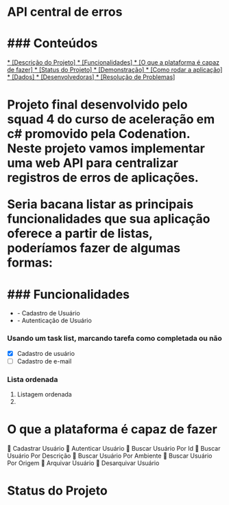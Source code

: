 <h1><b>API central de erros</b></h1>

<h1>### Conteúdos</h1>

  <a href="#descricao"> * [Descrição do Projeto] </a>
  <a href="#funcionalidades"> * [Funcionalidades] </a>
  <a href="#plataforma"> * [O que a plataforma é capaz de fazer] </a>
  <a href="#staus"> * [Status do Projeto] </a>
  <a href="#demo"> * [Demonstração] </a>
  <a href="#rodar"> * [Como rodar a aplicação] </a>
  <a href="#dados"> * [Dados] </a>
  <a href="#devs"> * [Desenvolvedoras] </a>
  <a href="#problemas"> * [Resolução de Problemas] </a>


<h1 id="#descricao>## Descrição do Projeto</h1>

<p align="justify"> Projeto final desenvolvido pelo squad 4 do curso de aceleração em c# promovido pela Codenation.
Neste projeto vamos implementar uma web API para centralizar registros de erros de aplicações. </p>

Seria bacana listar as principais funcionalidades que sua aplicação oferece a partir de listas, poderíamos fazer de algumas formas:

<h1 id="funcionalidades">### Funcionalidades</h1>
<ul>
<li>- Cadastro de Usuário</li>
<li>- Autenticação de Usuário</li>
</ul>

### Usando um task list, marcando tarefa como completada ou não  

- [X] Cadastro de usuário
- [ ] Cadastro de e-mail

### Lista ordenada
<ol>
<li> Listagem ordenada </li>
<li>                   </li>
</ol>

<h1 id="plataforma"> O que a plataforma é capaz de fazer </h1>

:pushpin: Cadastrar Usuário
:pushpin: Autenticar Usuário
:pushpin: Buscar Usuário Por Id
:pushpin: Buscar Usuário Por Descrição
:pushpin: Buscar Usuário Por Ambiente
:pushpin: Buscar Usuário Por Origem
:pushpin: Arquivar Usuário
:pushpin: Desarquivar Usuário

<h1 id="status">Status do Projeto</h1>

<!-- > Status do Projeto: Concluido :heavy_check_mark:

> Status do Projeto: Em desenvolvimento :warning

<h1>Deploy da aplicação?</h1>

http://squad4.database.windows.net/

<h1 id="demo">Demonstração</h1>

<img src="">

<h1 id="rodar">Como rodar a aplicação</h1>

git clone https://github.com/codenation-dev/squad-4-ad-csharp-women-itau-1

Entre na pasta do Projeto:

cd ProjetoPraticoCodenation

Atualize as migrations

dotnet ef database update

Execute a aplicação:

ProjetoPraticoCodenation.sln

Agora é possível acessar a aplicação a partir da rota https://localhost

<h1>Dependências e tecnologias</h1>

## Linguagens e libs utilizadas :books:

- [React PDF](https://react-pdf.org/): versão xx.xxx

<h1 id="dados">Dados</h1>

### LogErro:

|ID     | Título | Descrição | Data Criação | Evento | Nível  | Ambiente | Arquivado | Usuario Origem |
| ----- | ------ | --------- |------------- | ------ | ------ | -------- | --------- | -------------- |
| int   | string | string    | datecreate   | string | string | string   | bool      | string         |

### Token

| Nome Usuário | Senha  |
|    string    | string |

<h1> Como rodar os testes </h1>

/*Para projetos com React*/
$ npm test

/*Para projetos com Rails*/
$ rspec

<h1 id="devs"> DESENVOLVEDORAS </h1> :octocat:

[<img src="https://avatars1.githubusercontent.com/u/13949186?s=400&u=586688557ec1ed4362aeb05b822be6b196826314&v=4" width="100">
<sub Elis Dayane>
]<br>

[<img src="https://avatars3.githubusercontent.com/u/10854438?s=400&v=4" width="100">
<sub Agatha Nigro><br>
<img src="https://avatars1.githubusercontent.com/u/13949186?s=400&u=586688557ec1ed4362aeb05b822be6b196826314&v=4" width="100">
<sub Elis Dayane><br>
<img src="https://avatars1.githubusercontent.com/u/60662105?s=400&u=da0dc0c1216598d95e2fec9b364158368b443a6f&v=4" width="100">
<sub Sheyla Barrientos><br>
<img src="https://avatars1.githubusercontent.com/u/59710587?s=400&u=d9697e180687f2b9d1830c88522977dc29532f16&v=4" width="100">
<sub Raquel Prates><br>
]<br>


<h1 id="problemas">### Resolvendo problemas</h1>

Veja alguns problemas que surgiram no desenvolvimento deste projeto e como os resolvemos em

 [issues](https://github.com/codenation-dev/squad-4-ad-csharp-women-itau-1/issues)
 
 

<!-- A sua aplicação pode ter algum tipo de licença, que da direitos e restrições ao que as pessoas podem fazer com ele é muito importante que você deixe isso claro. -->

<!-- A licença mais utilizada é a MIT, que permite que qualquer pessoa possa usar, modificar e distribuir o seu projeto, mas te resguarda sob qualquer responsabilidade -->


